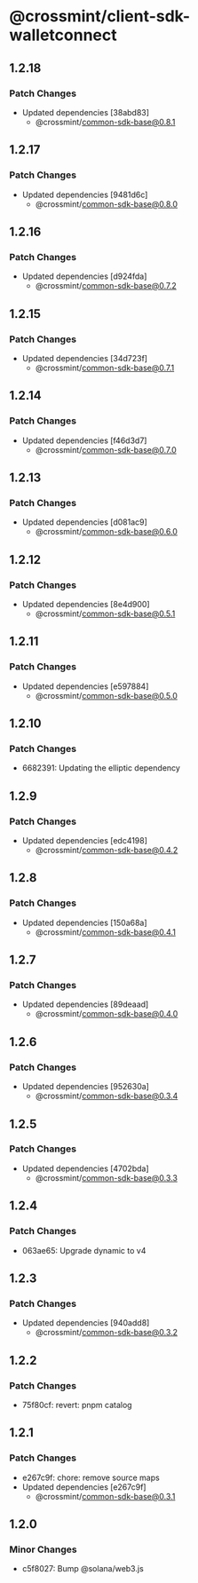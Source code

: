 # @crossmint/client-sdk-walletconnect

## 1.2.18

### Patch Changes

- Updated dependencies [38abd83]
  - @crossmint/common-sdk-base@0.8.1

## 1.2.17

### Patch Changes

- Updated dependencies [9481d6c]
  - @crossmint/common-sdk-base@0.8.0

## 1.2.16

### Patch Changes

- Updated dependencies [d924fda]
  - @crossmint/common-sdk-base@0.7.2

## 1.2.15

### Patch Changes

- Updated dependencies [34d723f]
  - @crossmint/common-sdk-base@0.7.1

## 1.2.14

### Patch Changes

- Updated dependencies [f46d3d7]
  - @crossmint/common-sdk-base@0.7.0

## 1.2.13

### Patch Changes

- Updated dependencies [d081ac9]
  - @crossmint/common-sdk-base@0.6.0

## 1.2.12

### Patch Changes

- Updated dependencies [8e4d900]
  - @crossmint/common-sdk-base@0.5.1

## 1.2.11

### Patch Changes

- Updated dependencies [e597884]
  - @crossmint/common-sdk-base@0.5.0

## 1.2.10

### Patch Changes

- 6682391: Updating the elliptic dependency

## 1.2.9

### Patch Changes

- Updated dependencies [edc4198]
  - @crossmint/common-sdk-base@0.4.2

## 1.2.8

### Patch Changes

- Updated dependencies [150a68a]
  - @crossmint/common-sdk-base@0.4.1

## 1.2.7

### Patch Changes

- Updated dependencies [89deaad]
  - @crossmint/common-sdk-base@0.4.0

## 1.2.6

### Patch Changes

- Updated dependencies [952630a]
  - @crossmint/common-sdk-base@0.3.4

## 1.2.5

### Patch Changes

- Updated dependencies [4702bda]
  - @crossmint/common-sdk-base@0.3.3

## 1.2.4

### Patch Changes

- 063ae65: Upgrade dynamic to v4

## 1.2.3

### Patch Changes

- Updated dependencies [940add8]
  - @crossmint/common-sdk-base@0.3.2

## 1.2.2

### Patch Changes

- 75f80cf: revert: pnpm catalog

## 1.2.1

### Patch Changes

- e267c9f: chore: remove source maps
- Updated dependencies [e267c9f]
  - @crossmint/common-sdk-base@0.3.1

## 1.2.0

### Minor Changes

- c5f8027: Bump @solana/web3.js
